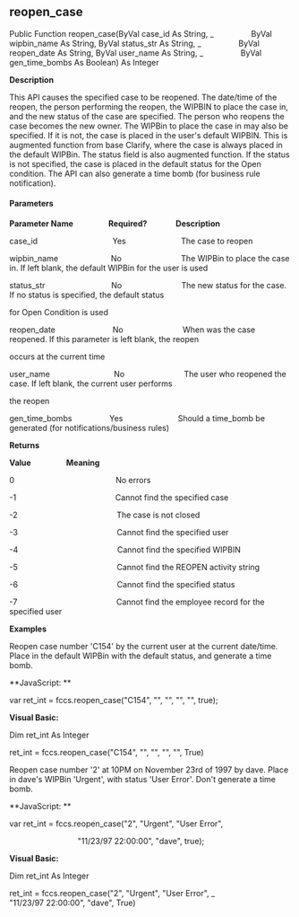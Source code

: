reopen_case
-----------

Public Function reopen_case(ByVal case_id As String, _
                ByVal wipbin_name As String, ByVal status_str As String, _
                ByVal reopen_date As String, ByVal user_name As String, _
                ByVal gen_time_bombs As Boolean) As Integer

**Description**

This API causes the specified case to be reopened. The date/time of the reopen, the person performing the reopen, the WIPBIN to place the case in, and the new status of the case are specified. The person who reopens the case becomes the new owner. The WIPBin to place the case in may also be specified. If it is not, the case is placed in the user's default WIPBIN. This is augmented function from base Clarify, where the case is always placed in the default WIPBin. The status field is also augmented function. If the status is not specified, the case is placed in the default status for the Open condition. The API can also generate a time bomb (for business rule notification).

#### Parameters
**Parameter Name**                **Required?**             **Description**

case_id                                  Yes                         The case to reopen

wipbin_name                        No                           The WIPBin to place the case in. If left blank, the default WIPBin for the user is used

status_str                              No                           The new status for the case. If no status is specified, the default status

for Open Condition is used

reopen_date                          No                           When was the case reopened. If this parameter is left blank, the reopen

occurs at the current time

user_name                             No                           The user who reopened the case. If left blank, the current user performs

the reopen

gen_time_bombs                 Yes                         Should a time_bomb be generated (for notifications/business rules)

**Returns**

**Value**                **Meaning**

0                                              No errors

-1                                             Cannot find the specified case

-2                                             The case is not closed

-3                                             Cannot find the specified user

-4                                             Cannot find the specified WIPBIN

-5                                             Cannot find the REOPEN activity string

-6                                             Cannot find the specified status

-7                                             Cannot find the employee record for the specified user

**Examples**

 Reopen case number 'C154' by the current user at the current date/time. Place in the default WIPBin with the default status, and generate a time bomb.

**JavaScript: **

var ret_int = fccs.reopen_case("C154", "", "", "", "", true);

**Visual Basic:**

Dim ret_int As Integer

ret_int = fccs.reopen_case("C154", "", "", "", "", True)

 Reopen case number '2' at 10PM on November 23rd of 1997 by dave. Place in dave's WIPBin 'Urgent', with status 'User Error'. Don't generate a time bomb.

**JavaScript: **

var ret_int = fccs.reopen_case("2", "Urgent", "User Error",

                               "11/23/97 22:00:00", "dave", true);

**Visual Basic:**

Dim ret_int As Integer

ret_int = fccs.reopen_case("2", "Urgent", "User Error", _
                           "11/23/97 22:00:00", "dave", True)